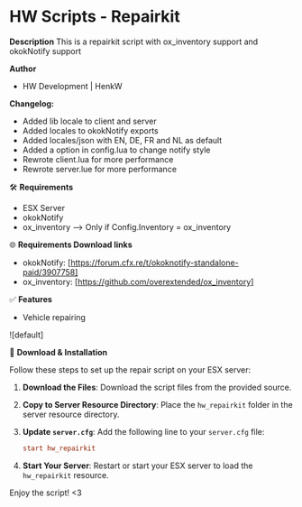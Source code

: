 # HW Scripts - Repairkit

**Description**
This is a repairkit script with ox_inventory support and okokNotify support

**Author**
- HW Development | HenkW

**Changelog:**
- Added lib locale to client and server
- Added locales to okokNotify exports
- Added locales/json with EN, DE, FR and NL as default
- Added a option in config.lua to change notify style
- Rewrote client.lua for more performance
- Rewrote server.lue for more performance

🛠 **Requirements**
- ESX Server
- okokNotify
- ox_inventory --> Only if Config.Inventory = ox_inventory

🌐 **Requirements Download links**
- okokNotify: [https://forum.cfx.re/t/okoknotify-standalone-paid/3907758]
- ox_inventory: [https://github.com/overextended/ox_inventory]

✅ **Features**
- Vehicle repairing

![default]

🔧 **Download & Installation**

Follow these steps to set up the repair script on your ESX server:

1. **Download the Files**: Download the script files from the provided source.

2. **Copy to Server Resource Directory**: Place the `hw_repairkit` folder in the server resource directory.

3. **Update `server.cfg`**: Add the following line to your `server.cfg` file:

    ```cfg
    start hw_repairkit
    ```

4. **Start Your Server**: Restart or start your ESX server to load the `hw_repairkit` resource.

Enjoy the script! <3
